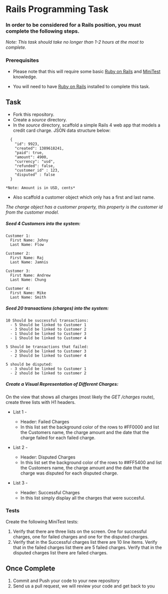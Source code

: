 # Rails Programming Task

### In order to be considered for a Rails position, you must complete the following steps.
*Note: This task should take no longer than 1-2 hours at the most to complete.*


### Prerequisites

- Please note that this will require some basic [Ruby on Rails](http://rubyonrails.org/) and [MiniTest](http://guides.rubyonrails.org/testing.html) knowledge. 

- You will need to have [Ruby on Rails](http://www.rubyonrails.org/) installed to complete this task. 

## Task

- Fork this repository.
- Create a *source* directory.
- In the *source* directory, scaffold a simple Rails 4 web app that models a credit card charge. JSON data structure below: 

```
  {
    "id": 9923,
    "created": 1389618241,
    "paid": true,
    "amount": 4900,
    "currency": "usd",
    "refunded": false,
    "customer_id" : 123,
    "disputed" : false
  }
```

    *Note: Amount is in USD, cents*

- Also scaffold a customer object which only has a first and last name. 

*The charge object has a customer property, this property is the customer id from the customer model.*

##### Seed 4 Customers into the system:

    Customer 1: 
      First Name: Johny 
      Last Name: Flow

    Customer 2: 
      First Name: Raj
      Last Name: Jamnis

    Customer 3: 
      First Name: Andrew
      Last Name: Chung

    Customer 4: 
      First Name: Mike
      Last Name: Smith

  
##### Seed 20 transactions (charges) into the system:

    10 Should be successful transactions:
      - 5 Should be linked to Customer 1
      - 3 Should be linked to Customer 2
      - 1 Should be linked to Customer 3
      - 1 Should be linked to Customer 4
    
    5 Should be transactions that failed:
      - 3 Should be linked to Customer 3
      - 2 Should be linked to Customer 4
    
    5 should be disputed:
      - 3 should be linked to Customer 1
      - 2 should be linked to customer 2


##### Create a Visual Representation of Different Charges:

On the view that shows all charges (most likely the *GET /charges* route), create three lists with H1 headers. 

- List 1 - 
  - Header: Failed Charges
  - In this list set the background color of the rows to #FF0000 and list the Customers name, the charge amount and the date that the charge failed for each failed charge. 

- List 2 - 
  - Header: Disputed Charges
  - In this list set the background color of the rows to ##FF5400 and list the Customers name, the charge amount and the date that the charge was disputed for each disputed charge. 

- List 3 - 
  - Header: Successful Charges
  - In this list simply display all the charges that were succesful. 

### Tests

Create the following MiniTest tests:

  1.  Verify that there are three lists on the screen. One for successful charges, one for failed charges and one for the disputed charges. 
  2.  Verify that in the Successful charges list there are 10 line items. Verify that in the failed charges list there are 5 failed charges. Verify that in the disputed charges list there are failed charges. 

## Once Complete
1. Commit and Push your code to your new repository
2. Send us a pull request, we will review your code and get back to you







